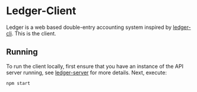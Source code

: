 # Ledger-Client

Ledger is a web based double-entry accounting system inspired by [ledger-cli](https://www.ledger-cli.org/). This is the client.

## Running

To run the client locally, first ensure that you have an instance of the API server running, see [ledger-server](https://github.com/millerhederi/ledger-server) for more details. Next, execute:

```
npm start
```
